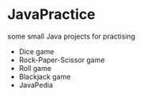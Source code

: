 # JavaPractice
some small Java projects for practising

- Dice game
- Rock-Paper-Scissor game
- Roll game
- Blackjack game
- JavaPedia
